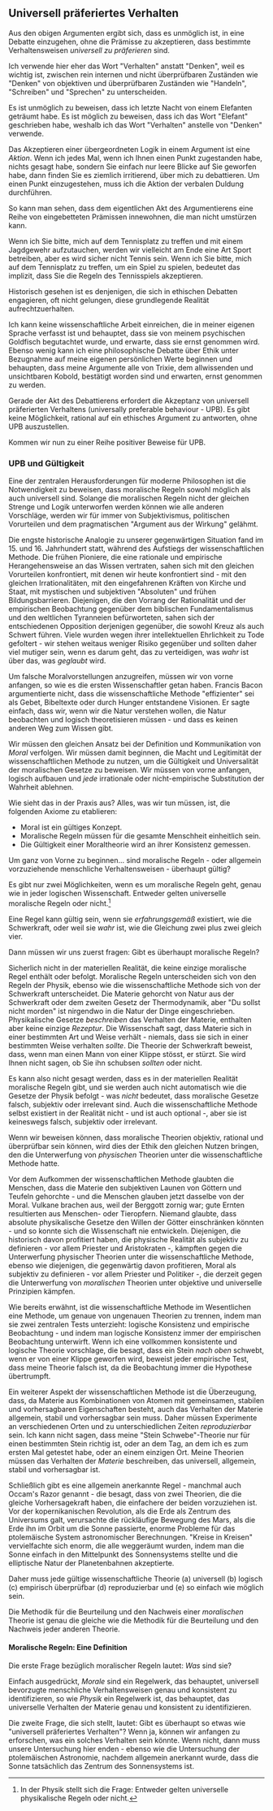## Universell präferiertes Verhalten

Aus den obigen Argumenten ergibt sich, dass es unmöglich ist, in eine Debatte einzugehen, ohne die Prämisse zu akzeptieren, dass bestimmte Verhaltensweisen *universell zu präferieren* sind.

Ich verwende hier eher das Wort "Verhalten" anstatt "Denken", weil es wichtig ist, zwischen rein internen und nicht überprüfbaren Zuständen wie "Denken" von objektiven und überprüfbaren Zuständen wie "Handeln", "Schreiben" und "Sprechen" zu unterscheiden.

Es ist unmöglich zu beweisen, dass ich letzte Nacht von einem Elefanten geträumt habe. Es ist möglich zu beweisen, dass ich das Wort "Elefant" geschrieben habe, weshalb ich das Wort "Verhalten" anstelle von "Denken" verwende.

Das Akzeptieren einer übergeordneten Logik in einem Argument ist eine *Aktion*. Wenn ich jedes Mal, wenn ich Ihnen einen Punkt zugestanden habe, nichts gesagt habe, sondern Sie einfach nur leere Blicke auf Sie geworfen habe, dann finden Sie es ziemlich irritierend, über mich zu debattieren. Um einen Punkt einzugestehen, muss ich die Aktion der verbalen Duldung durchführen.

So kann man sehen, dass dem eigentlichen Akt des Argumentierens eine Reihe von eingebetteten Prämissen innewohnen, die man nicht umstürzen kann.

Wenn ich Sie bitte, mich auf dem Tennisplatz zu treffen und mit einem Jagdgewehr aufzutauchen, werden wir vielleicht am Ende eine Art Sport betreiben, aber es wird sicher nicht Tennis sein. Wenn ich Sie bitte, mich auf dem Tennisplatz zu treffen, um ein Spiel zu spielen, bedeutet das implizit, dass Sie die Regeln des Tennisspiels akzeptieren.

Historisch gesehen ist es denjenigen, die sich in ethischen Debatten engagieren, oft nicht gelungen, diese grundlegende Realität aufrechtzuerhalten.

Ich kann keine wissenschaftliche Arbeit einreichen, die in meiner eigenen Sprache verfasst ist und behauptet, dass sie von meinem psychischen Goldfisch begutachtet wurde, und erwarte, dass sie ernst genommen wird. Ebenso wenig kann ich eine philosophische Debatte über Ethik unter Bezugnahme auf meine eigenen persönlichen Werte beginnen und behaupten, dass meine Argumente alle von Trixie, dem allwissenden und unsichtbaren Kobold, bestätigt worden sind und erwarten, ernst genommen zu werden.

Gerade der Akt des Debattierens erfordert die Akzeptanz von universell präferierten Verhaltens (universally preferable behaviour - UPB). Es gibt keine Möglichkeit, rational auf ein ethisches Argument zu antworten, ohne UPB auszustellen.

Kommen wir nun zu einer Reihe positiver Beweise für UPB.

### UPB und Gültigkeit

Eine der zentralen Herausforderungen für moderne Philosophen ist die Notwendigkeit zu beweisen, dass moralische Regeln sowohl möglich als auch universell sind. Solange die moralischen Regeln nicht der gleichen Strenge und Logik unterworfen werden können wie alle anderen Vorschläge, werden wir für immer von Subjektivismus, politischen Vorurteilen und dem pragmatischen "Argument aus der Wirkung" gelähmt.

Die engste historische Analogie zu unserer gegenwärtigen Situation fand im 15. und 16. Jahrhundert statt, während des Aufstiegs der wissenschaftlichen Methode. Die frühen Pioniere, die eine rationale und empirische Herangehensweise an das Wissen vertraten, sahen sich mit den gleichen Vorurteilen konfrontiert, mit denen wir heute konfrontiert sind - mit den gleichen Irrationalitäten, mit den eingefahrenen Kräften von Kirche und Staat, mit mystischen und subjektiven "Absoluten" und frühen Bildungsbarrieren. Diejenigen, die den Vorrang der Rationalität und der empirischen Beobachtung gegenüber dem biblischen Fundamentalismus und den weltlichen Tyranneien befürworteten, sahen sich der entschiedenen Opposition derjenigen gegenüber, die sowohl Kreuz als auch Schwert führen. Viele wurden wegen ihrer intellektuellen Ehrlichkeit zu Tode gefoltert - wir stehen weitaus weniger Risiko gegenüber und sollten daher viel mutiger sein, wenn es darum geht, das zu verteidigen, was *wahr* ist über das, was *geglaubt* wird.

Um falsche Moralvorstellungen anzugreifen, müssen wir von vorne anfangen, so wie es die ersten Wissenschaftler getan haben. Francis Bacon argumentierte nicht, dass die wissenschaftliche Methode "effizienter" sei als Gebet, Bibeltexte oder durch Hunger entstandene Visionen. Er sagte einfach, dass wir, wenn wir die Natur verstehen wollen, die Natur beobachten und logisch theoretisieren müssen - und dass es keinen anderen Weg zum Wissen gibt.

Wir müssen den gleichen Ansatz bei der Definition und Kommunikation von *Moral* verfolgen. Wir müssen damit beginnen, die Macht und Legitimität der wissenschaftlichen Methode zu nutzen, um die Gültigkeit und Universalität der moralischen Gesetze zu beweisen. Wir müssen von vorne anfangen, logisch aufbauen und *jede* irrationale oder nicht-empirische Substitution der Wahrheit ablehnen.

Wie sieht das in der Praxis aus? Alles, was wir tun müssen, ist, die folgenden Axiome zu etablieren:

- Moral ist ein gültiges Konzept.
- Moralische Regeln müssen für die gesamte Menschheit einheitlich sein.
- Die Gültigkeit einer Moraltheorie wird an ihrer Konsistenz gemessen.

Um ganz von Vorne zu beginnen... sind moralische Regeln - oder allgemein vorzuziehende menschliche Verhaltensweisen - überhaupt gültig?

Es gibt nur zwei Möglichkeiten, wenn es um moralische Regeln geht, genau wie in jeder logischen Wissenschaft. Entweder gelten universelle moralische Regeln oder nicht.[^6]

Eine Regel kann gültig sein, wenn sie *erfahrungsgemäß* existiert, wie die Schwerkraft, oder weil sie *wahr* ist, wie die Gleichung zwei plus zwei gleich vier.

Dann müssen wir uns zuerst fragen: Gibt es überhaupt moralische Regeln?

Sicherlich nicht in der materiellen Realität, die keine einzige moralische Regel enthält oder befolgt. Moralische Regeln unterscheiden sich von den Regeln der Physik, ebenso wie die wissenschaftliche Methode sich von der Schwerkraft unterscheidet. Die Materie gehorcht von Natur aus der Schwerkraft oder dem zweiten Gesetz der Thermodynamik, aber "Du sollst nicht morden" ist nirgendwo in die Natur der Dinge eingeschrieben. Physikalische Gesetze *beschreiben* das Verhalten der Materie, enthalten aber keine einzige *Rezeptur*. Die Wissenschaft sagt, dass Materie sich in einer bestimmten Art und Weise verhält - niemals, dass sie sich in einer bestimmten Weise verhalten *sollte*. Die Theorie der Schwerkraft beweist, dass, wenn man einen Mann von einer Klippe stösst, er stürzt. Sie wird Ihnen nicht sagen, ob Sie ihn schubsen *sollten* oder nicht.

Es kann also nicht gesagt werden, dass es in der materiellen Realität moralische Regeln gibt, und sie werden auch nicht automatisch wie die Gesetze der Physik befolgt - was *nicht* bedeutet, dass moralische Gesetze falsch, subjektiv oder irrelevant sind. Auch die wissenschaftliche Methode selbst existiert in der Realität nicht - und ist auch optional -, aber sie ist keineswegs falsch, subjektiv oder irrelevant.

Wenn wir beweisen können, dass moralische Theorien objektiv, rational und überprüfbar sein können, wird dies der Ethik den gleichen Nutzen bringen, den die Unterwerfung von *physischen* Theorien unter die wissenschaftliche Methode hatte.

Vor dem Aufkommen der wissenschaftlichen Methode glaubten die Menschen, dass die Materie den subjektiven Launen von Göttern und Teufeln gehorchte - und die Menschen glauben jetzt dasselbe von der Moral. Vulkane brachen aus, weil der Berggott zornig war; gute Ernten resultierten aus Menschen- oder Tieropfern. Niemand glaubte, dass absolute physikalische Gesetze den Willen der Götter einschränken könnten - und so konnte sich die Wissenschaft nie entwickeln. Diejenigen, die historisch davon profitiert haben, die physische Realität als subjektiv zu definieren - vor allem Priester und Aristokraten -, kämpften gegen die Unterwerfung physischer Theorien unter die wissenschaftliche Methode, ebenso wie diejenigen, die gegenwärtig davon profitieren, Moral als subjektiv zu definieren - vor allem Priester und Politiker -, die derzeit gegen die Unterwerfung von *moralischen* Theorien unter objektive und universelle Prinzipien kämpfen.

Wie bereits erwähnt, ist die wissenschaftliche Methode im Wesentlichen eine Methode, um genaue von ungenauen Theorien zu trennen, indem man sie zwei zentralen Tests unterzieht: logische Konsistenz und empirische Beobachtung - und indem man logische Konsistenz immer der empirischen Beobachtung unterwirft. Wenn ich eine vollkommen konsistente und logische Theorie vorschlage, die besagt, dass ein Stein *nach oben* schwebt, wenn er von einer Klippe geworfen wird, beweist jeder empirische Test, dass meine Theorie falsch ist, da die Beobachtung immer die Hypothese übertrumpft.

Ein weiterer Aspekt der wissenschaftlichen Methode ist die Überzeugung, dass, da Materie aus Kombinationen von Atomen mit gemeinsamen, stabilen und vorhersagbaren Eigenschaften besteht, auch das Verhalten der Materie allgemein, stabil und vorhersagbar sein muss. Daher müssen Experimente an verschiedenen Orten und zu unterschiedlichen Zeiten *reproduzierbar* sein. Ich kann nicht sagen, dass meine "Stein Schwebe"-Theorie nur für einen bestimmten Stein richtig ist, oder an dem Tag, an dem ich es zum ersten Mal getestet habe, oder an einem einzigen Ort. Meine Theorien müssen das Verhalten der *Materie* beschreiben, das universell, allgemein, stabil und vorhersagbar ist.

Schließlich gibt es eine allgemein anerkannte Regel - manchmal auch Occam's Razor genannt - die besagt, dass von zwei Theorien, die die gleiche Vorhersagekraft haben, die einfachere der beiden vorzuziehen ist. Vor der kopernikanischen Revolution, als die Erde als Zentrum des Universums galt, verursachte die rückläufige Bewegung des Mars, als die Erde ihn im Orbit um die Sonne passierte, enorme Probleme für das ptolemäische System astronomischer Berechnungen. "Kreise in Kreisen" vervielfachte sich enorm, die alle weggeräumt wurden, indem man die Sonne einfach in den Mittelpunkt des Sonnensystems stellte und die elliptische Natur der Planetenbahnen akzeptierte.

Daher muss jede gültige wissenschaftliche Theorie (a) universell (b) logisch (c) empirisch überprüfbar (d) reproduzierbar und (e) so einfach wie möglich sein.

Die Methodik für die Beurteilung und den Nachweis einer *moralischen* Theorie ist genau die gleiche wie die Methodik für die Beurteilung und den Nachweis jeder anderen Theorie.

#### Moralische Regeln: Eine Definition

Die erste Frage bezüglich moralischer Regeln lautet: *Was* sind sie?

Einfach ausgedrückt, *Morale* sind ein Regelwerk, das behauptet, universell bevorzugte menschliche Verhaltensweisen genau und konsistent zu identifizieren, so wie *Physik* ein Regelwerk ist, das behauptet, das universelle Verhalten der Materie genau und konsistent zu identifizieren.

Die zweite Frage, die sich stellt, lautet: Gibt es überhaupt so etwas wie "universell präferiertes Verhalten"? Wenn ja, können wir anfangen zu erforschen, was ein solches Verhalten sein könnte. Wenn nicht, dann muss unsere Untersuchung hier enden - ebenso wie die Untersuchung der ptolemäischen Astronomie, nachdem allgemein anerkannt wurde, dass die Sonne tatsächlich das Zentrum des Sonnensystems ist.

[^6]: In der Physik stellt sich die Frage: Entweder gelten universelle physikalische Regeln oder nicht.
